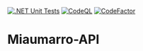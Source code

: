 [![.NET Unit Tests][.NET-Badge]][.NET-Url]
[![CodeQL][CodeQL-Badge]][CodeQL-Url]
[![CodeFactor][CodeFactor-Badge]][CodeFactor-Url]

# Miaumarro-API



[CodeFactor-Url]: https://www.codefactor.io/repository/github/miaumarro-petshop/miaumarro-api/overview/main
[CodeFactor-Badge]: https://www.codefactor.io/repository/github/miaumarro-petshop/miaumarro-api/badge/main
[.NET-Url]: ../../actions/workflows/dotnet.yml
[.NET-Badge]: ../../actions/workflows/dotnet.yml/badge.svg
[CodeQL-Url]: ../../actions/workflows/codeql-analysis.yml
[CodeQL-Badge]: ../../actions/workflows/codeql-analysis.yml/badge.svg